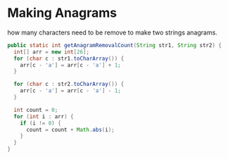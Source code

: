 Making Anagrams
===============
how many characters need to be remove to make two strings anagrams.
```java
public static int getAnagramRemovalCount(String str1, String str2) {
  int[] arr = new int[26];
  for (char c : str1.toCharArray()) {
    arr[c - 'a'] = arr[c - 'a'] + 1;
  }

  for (char c : str2.toCharArray()) {
    arr[c - 'a'] = arr[c - 'a'] - 1;
  }

  int count = 0;
  for (int i : arr) {
    if (i != 0) {
      count = count + Math.abs(i);
    }
  }
}
```
